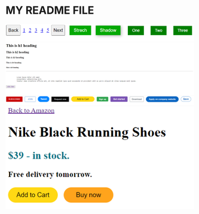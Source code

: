 # MY README FILE
![Hovers](image.png)
![Tags](image-1.png)
![Buttons](image-2.png)
![Amazon](image-3.png)